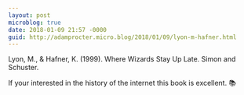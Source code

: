 ```yaml
---
layout: post
microblog: true
date: 2018-01-09 21:57 -0000
guid: http://adamprocter.micro.blog/2018/01/09/lyon-m-hafner.html
---
```

Lyon, M., & Hafner, K. (1999). Where Wizards Stay Up Late. Simon and Schuster.

If your interested in the history of the internet this book is excellent. 📚 

